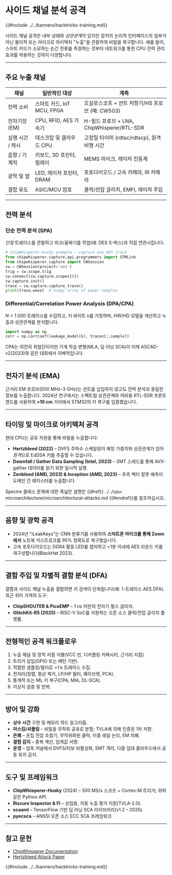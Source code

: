 # 사이드 채널 분석 공격

{{#include ../../banners/hacktricks-training.md}}

사이드 채널 공격은 내부 상태와 *상관관계*가 있지만 장치의 논리적 인터페이스의 일부가 아닌 물리적 또는 마이크로 아키텍처 "누출"을 관찰하여 비밀을 복구합니다. 예를 들어, 스마트 카드가 소모하는 순간 전류를 측정하는 것부터 네트워크를 통한 CPU 전력 관리 효과를 악용하는 것까지 다양합니다.

---

## 주요 누출 채널

| 채널 | 일반적인 대상 | 계측 |
|---------|---------------|-----------------|
| 전력 소비 | 스마트 카드, IoT MCU, FPGA | 오실로스코프 + 션트 저항기/HS 프로브 (예: CW503) |
| 전자기장 (EM) | CPU, RFID, AES 가속기 | H-필드 프로브 + LNA, ChipWhisperer/RTL-SDR |
| 실행 시간 / 캐시 | 데스크탑 및 클라우드 CPU | 고정밀 타이머 (rdtsc/rdtscp), 원격 비행 시간 |
| 음향 / 기계적 | 키보드, 3D 프린터, 릴레이 | MEMS 마이크, 레이저 진동계 |
| 광학 및 열 | LED, 레이저 프린터, DRAM | 포토다이오드 / 고속 카메라, IR 카메라 |
| 결함 유도 | ASIC/MCU 암호 | 클럭/전압 글리치, EMFI, 레이저 주입 |

---

## 전력 분석

### 단순 전력 분석 (SPA)
*단일* 트레이스를 관찰하고 피크/골짜기를 작업(예: DES S-박스)과 직접 연관시킵니다.
```python
# ChipWhisperer-husky example – capture one AES trace
from chipwhisperer.capture.api.programmers import STMLink
from chipwhisperer.capture import CWSession
cw = CWSession(project='aes')
trig = cw.scope.trig
cw.connect(cw.capture.scopes[0])
cw.capture.init()
trace = cw.capture.capture_trace()
print(trace.wave)  # numpy array of power samples
```
### Differential/Correlation Power Analysis (DPA/CPA)
*N > 1 000* 트레이스를 수집하고, 키 바이트 `k`를 가정하며, HW/HD 모델을 계산하고 누출과 상관관계를 분석합니다.
```python
import numpy as np
corr = np.corrcoef(leakage_model(k), traces[:,sample])
```
CPA는 여전히 최첨단이지만 기계 학습 변형(MLA, 딥 러닝 SCA)이 이제 ASCAD-v2(2023)와 같은 대회에서 지배적입니다.

---

## 전자기 분석 (EMA)
근거리 EM 프로브(500 MHz–3 GHz)는 션트를 삽입하지 않고도 전력 분석과 동일한 정보를 누출합니다. 2024년 연구에서는 스펙트럼 상관관계와 저비용 RTL-SDR 프론트 엔드를 사용하여 **>10 cm** 거리에서 STM32의 키 복구를 입증했습니다.

---

## 타이밍 및 마이크로 아키텍처 공격
현대 CPU는 공유 자원을 통해 비밀을 누출합니다:
* **Hertzbleed (2022)** – DVFS 주파수 스케일링이 해밍 가중치와 상관관계가 있어 *원격*으로 EdDSA 키를 추출할 수 있습니다.
* **Downfall / Gather Data Sampling (Intel, 2023)** – SMT 스레드를 통해 AVX-gather 데이터를 읽기 위한 일시적 실행.
* **Zenbleed (AMD, 2023) & Inception (AMD, 2023)** – 추측 벡터 잘못 예측이 도메인 간 레지스터를 누출합니다.

Spectre 클래스 문제에 대한 폭넓은 설명은 {{#ref}}
../../cpu-microarchitecture/microarchitectural-attacks.md
{{#endref}}를 참조하십시오.

---

## 음향 및 광학 공격
* 2024년 "iLeakKeys"는 CNN 분류기를 사용하여 **스마트폰 마이크를 통해 Zoom에서** 노트북 키스트로크를 95% 정확도로 복구했습니다.
* 고속 포토다이오드는 DDR4 활동 LED를 캡처하고 <1분 이내에 AES 라운드 키를 재구성합니다(BlackHat 2023).

---

## 결함 주입 및 차별적 결함 분석 (DFA)
결함과 사이드 채널 누출을 결합하면 키 검색이 단축됩니다(예: 1-트레이스 AES DFA). 최근 취미 가격의 도구:
* **ChipSHOUTER & PicoEMP** – 1 ns 미만의 전자기 펄스 글리치.
* **GlitchKit-R5 (2025)** – RISC-V SoC를 지원하는 오픈 소스 클럭/전압 글리치 플랫폼.

---

## 전형적인 공격 워크플로우
1. 누출 채널 및 장착 지점 식별(VCC 핀, 디커플링 커패시터, 근거리 지점).
2. 트리거 삽입(GPIO 또는 패턴 기반).
3. 적절한 샘플링/필터로 >1 k 트레이스 수집.
4. 전처리(정렬, 평균 제거, LP/HP 필터, 웨이브렛, PCA).
5. 통계적 또는 ML 키 복구(CPA, MIA, DL-SCA).
6. 이상치 검증 및 반복.

---

## 방어 및 강화
* **상수 시간** 구현 및 메모리 하드 알고리즘.
* **마스킹/셔플링** – 비밀을 무작위 공유로 분할; TVLA에 의해 인증된 1차 저항.
* **은폐** – 온칩 전압 조절기, 무작위화된 클럭, 이중 레일 논리, EM 차폐.
* **결함 감지** – 중복 계산, 임계값 서명.
* **운영** – 암호 커널에서 DVFS/터보 비활성화, SMT 격리, 다중 임대 클라우드에서 공동 위치 금지.

---

## 도구 및 프레임워크
* **ChipWhisperer-Husky** (2024) – 500 MS/s 스코프 + Cortex-M 트리거; 위와 같은 Python API.
* **Riscure Inspector & FI** – 상업용, 자동 누출 평가 지원(TVLA-2.0).
* **scaaml** – TensorFlow 기반 딥 러닝 SCA 라이브러리(v1.2 – 2025).
* **pyecsca** – ANSSI 오픈 소스 ECC SCA 프레임워크.

---

## 참고 문헌

* [ChipWhisperer Documentation](https://chipwhisperer.readthedocs.io/en/latest/)
* [Hertzbleed Attack Paper](https://www.hertzbleed.com/)


{{#include ../../banners/hacktricks-training.md}}
